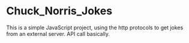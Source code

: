 # Chuck_Norris_Jokes
This is a simple JavaScript project, using the http protocols to get jokes from an external server. API call basically.
